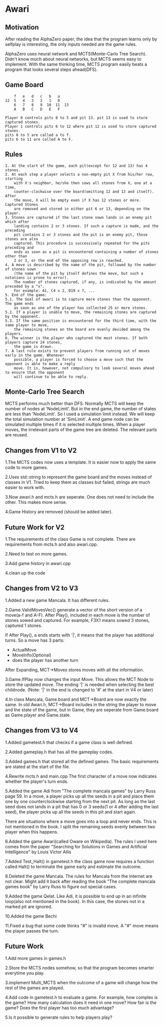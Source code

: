 # Awari

## Motivation

After reading the AlphaZero paper, the idea that the program learns only by selfplay is interesting, the only inputs needed are the game rules.

AlphaZero uses neural network and MCTS(Monte-Carlo Tree Search).
Didn't know much about neural networks, but MCTS seems easy to implement.
With the same thinking time, MCTS program easily beats a program that looks several
steps ahead(DFS).

## Game Board

        f   e   d   c   b   a
    12  5   4   3   2   1   0
        6   7   8   9  10  11  13
        A   B   C   D   E   F

    Player 0 controls pits 0 to 5 and pit 13. pit 13 is used to store captured stones.
    Player 1 controls pits 6 to 12 where pit 12 is used to store captured stones.
    pits 0 to 5 are called a to f.
    pits 6 to 11 are called A to F.

## Rules

    1. At the start of the game, each pit(except for 12 and 13) has 4 stones.
    2. At each step a player selects a non-empty pit X from his/her row, starting
        with X's neighbor, he/she then sows all stones from X, one at a time,
        counter-clockwise over the board(omitting 12 and 13 and itself). After
        the move, X will be empty even if X has 12 stones or more. Captured Stones
        are removed and stored in either pit 6 or 13, depending on the player.
    3. Stones are captured if the last stone sown lands in an enemy pit which after
        landing contains 2 or 3 stones. If such a capture is made, and the preceding
        pit contains 2 or 3 stones and the pit is an enemy pit, those stones are also
        captured. This procedure is successively repeated for the pits preceding and
        ends as soon as a pit is encountered containing a number of stones other than
        2 or 3, or the end of the opposing row is reached.
    4. A move is described by the name of the pit, followed by the number of stones sown
        (the name of the pit by itself defines the move, but such a notations is prone to error).
        The number of stones captured, if any, is indicated by the amount preceded by a "x".
        For example: A1, C4 x 2, D19 x 7, ...
    5. End of the game:
    5.1. The Goal of awari is to capture more stones than the opponent. The game ends
        as soon as one of the player has collected 25 or more stones.
    5.2. If a player is unable to move, the remaining stones are captured by the opponent.
    5.3. If the same position is encountered for the third time, with the same player to move,
        the remaining stones on the board are evenly devided among the players.
    6. The winner is the player who captured the most stones. If both players capture 24 stones,
        the game is drawn.
    7. A last rule exists to prevent players from running out of moves early in the game. Whenever
        possible, a player is forced to choose a move such that the opponent is able to make a reply
        move. It is, however, not compulsory to look several moves ahead to ensure that the opponent
        will continue to be able to reply.

## Monte-Carlo Tree Search

MCTS performs much better than DFS.
Normally MCTS will keep the number of nodes at 'NodeLimit'.
But in the end game, the number of states are less than 'NodeLimit'.
So I used a simulation limit instead. We will keep the total simulation
number at 'SimLimit'. A end game node can be simulated multiple times if it
is selected multiple times.
When a player moves, the irrelevant parts of the game tree are deleted.
The relevant parts are reused.

## Changes from V1 to V2

1.The MCTS codes now uses a template.
It is easier now to apply the same code to more games.

2.Uses std::string to represent the game board and the moves instead of classes in V1.
Tried to keep them as classes but failed, strings are much easier to work with.

3.Now awari.h and mcts.h are seperate. One does not need to include the other.
This makes more sense.

4.Game History are removed (should be added later).

## Future Work for V2

1.The requirements of the class Game is not complete.
There are requirements from mcts.h and also awari.cpp.

2.Need to test on more games.

3.Add game history in awari.cpp

4.clean up the code

## Changes from V2 to V3

1.Added a new game Mancala. It has different rules.

2.Game.ValidMovesVec() generate a vector of the short version of a move(a-f and A-F).
After Play(), included in each move is the number of stones sowed and captured.
For example, F3X1 means sowed 3 stones, captured 1 stones.

If After Play(), a ends starts with '|', it means that the player has additional turns.
So a move has 3 parts:

* ActualMove
* MoveInfo(Optional)
* does the player has another turn

After Expanding, MCT->Moves stores moves with all the information.

3.Game.IfPlay now changes the input Move.
This allows the MCT Node to store the updated move.
The ending '|' is needed when selecting the best childnode.
(Note: '|' in the end is changed to '#' at the start in V4 or later)

4.In class Mancala, Game.board and MCT->Board are now exactly the same.
In old Awari.h, MCT->Board includes in the string the player to move and the state of the game,
but in Game, they are seperate from Game.board as Game.player and Game.state.

## Changes from V3 to V4

1.Added gametest.h that checks if a game class is well defined.

2.Added gameplay.h that has all the gameplay codes.

3.Added games.h that stored all the defined games.
    The basic requirements are stated at the start of the file.

4.Rewrite mcts.h and main.cpp
    The first character of a move now indicates whether the player's
    turn ends.

5.Added the game Adi from "The complete mancala games" by Larry Russ page 59.
In a move, a player picks up all the seeds in a pit and place them one by one
counterclockwise starting from the next pit. As long as the last seed does
not lands in a pit that has 0 or 3 seeds(1 or 4 after adding the last seed),
the player picks up all the seeds in this pit and start again.

There are situations where a move goes into a loop and never ends. This is
not mentioned in the book. I split the remaining seeds evenly between two
player when this happens.

6.Added the game Awari(called Oware on Wikipedia).
The rules I used here comes from the paper "Searching for Solutions in Games and Artificial Intelligence" by Louis Victor Allis

7.Added Test_Halt() in gametest.h
the class game now requires a function called Halt() to terminate
the game early and estimate the outcome.

8.Deleted the game Mancala.
The rules for Mancala from the internet are not clear.
Might add it back after reading the book "The complete mancala games book"
by Larry Russ to figure out special cases.

9.Added the game Qelat.
Like Adi, it is possible to end up in an infinite loop(also not mentioned
in the book).
In this case, the stones not in a marked pit are ignored.

10.Added the game Bechi

11.Fixed a bug that some code thinks "#" is invalid move.
A "#" move means the player passes the turn.

## Future Work

1.Add more games in games.h

2.Store the MCTS nodes somehow, so that the program
becomes smarter everytime you play.

3.implement Multi_MCTS when the outcome of a game will change
how the rest of the games are played.

4.Add code in gametest.h to evaluate a game.
For example, how complex is the game?
How many calculation does it need in one move?
How fair is the game?
Does the first player has too much advantage?

5.Is it possible to generate rules to help players play?